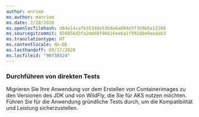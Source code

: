 ```yaml
---
author: mnriem
ms.author: manriem
ms.date: 2/28/2020
ms.openlocfilehash: d84e14caf6353d8e53b0a6a004e5f3b9b5a12168
ms.sourcegitcommit: 850856d3fa2ddd8f96616ee6a1f092d8e0aedab3
ms.translationtype: HT
ms.contentlocale: de-DE
ms.lasthandoff: 09/17/2020
ms.locfileid: "90738524"
---
```

### <a name="perform-in-place-testing"></a>Durchführen von direkten Tests

Migrieren Sie Ihre Anwendung vor dem Erstellen von Containerimages zu den Versionen des JDK und von WildFly, die Sie für AKS nutzen möchten. Führen Sie für die Anwendung gründliche Tests durch, um die Kompatibilität und Leistung sicherzustellen.
